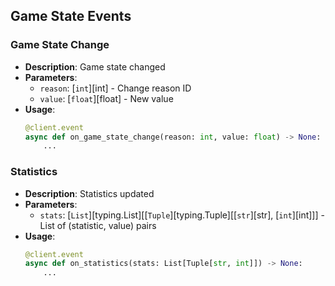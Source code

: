 ## Game State Events

### Game State Change
- **Description**: Game state changed
- **Parameters**:
  - `reason`: [`int`][int] - Change reason ID
  - `value`: [`float`][float] - New value
- **Usage**:
  ```python
  @client.event
  async def on_game_state_change(reason: int, value: float) -> None:
      ...
  ```

### Statistics
- **Description**: Statistics updated
- **Parameters**:
  - `stats`: [`List`][typing.List][[`Tuple`][typing.Tuple][[`str`][str], [`int`][int]]] - List of (statistic, value) pairs
- **Usage**:
  ```python
  @client.event
  async def on_statistics(stats: List[Tuple[str, int]]) -> None:
      ...
  ```